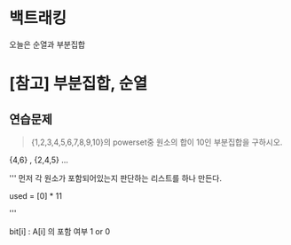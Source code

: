 # 백트래킹
오늘은 순열과 부분집합

# [참고] 부분집합, 순열

## 연습문제

> {1,2,3,4,5,6,7,8,9,10}의 powerset중 원소의 합이 10인 부분집합을 구하시오.

{4,6} , {2,4,5} ...

'''
먼저 각 원소가 포함되어있는지 판단하는 리스트를 하나 만든다.

used = [0] * 11

'''

bit[i] : A[i] 의 포함 여부 1 or 0

